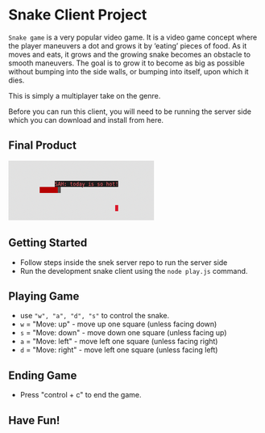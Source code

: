 # Snake Client Project

`Snake game` is a very popular video game. It is a video game concept where the player maneuvers a dot and grows it by ‘eating’ pieces of food. As it moves and eats, it grows and the growing snake becomes an obstacle to smooth maneuvers. The goal is to grow it to become as big as possible without bumping into the side walls, or bumping into itself, upon which it dies.

This is simply a multiplayer take on the genre.

Before you can run this client, you will need to be running the server side which you can download and install from here. 

## Final Product

!["screenshot"](./Screen%20Shot%20Snake.png)

## Getting Started

- Follow steps inside the snek server repo to run the server side
- Run the development snake client using the `node play.js` command.

## Playing Game

- use `"w", "a", "d", "s"` to control the snake.
- `w` = "Move: up" - move up one square (unless facing down)
- `s` = "Move: down" - move down one square (unless facing up)
- `a` = "Move: left" - move left one square (unless facing right)
- `d` = "Move: right" - move left one square (unless facing left)


## Ending Game

- Press "control + c" to end the game.

## Have Fun!